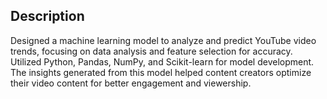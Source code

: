 ## Description
Designed a machine learning model to analyze and predict YouTube video trends, focusing on data analysis and feature selection for accuracy. Utilized Python, Pandas, NumPy, and Scikit-learn for model development. The insights generated from this model helped content creators optimize their video content for better engagement and viewership.
